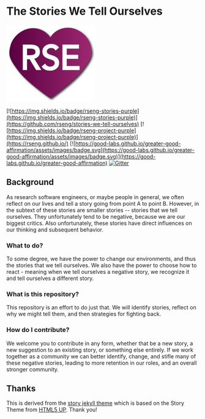 # The Stories We Tell Ourselves

![images/needs-love.jpg](images/needs-love.jpg)

[![https://img.shields.io/badge/rseng-stories-purple](https://img.shields.io/badge/rseng-stories-purple)](https://github.com/rseng/stories-we-tell-ourselves)
[![https://img.shields.io/badge/rseng-project-purple](https://img.shields.io/badge/rseng-project-purple)](https://rseng.github.io/) [![https://good-labs.github.io/greater-good-affirmation/assets/images/badge.svg](https://good-labs.github.io/greater-good-affirmation/assets/images/badge.svg)](https://good-labs.github.io/greater-good-affirmation) [![Gitter](https://badges.gitter.im/rseng/community.svg)](https://gitter.im/rseng/community?utm_source=badge&utm_medium=badge&utm_campaign=pr-badge)

## Background

As research software engineers, or maybe people in general, we often reflect on our lives and tell a story going from point A to point B.
However, in the subtext of these stories are smaller stories -- stories that we tell ourselves. They unfortunately tend to be negative,
because we are our biggest critics. Also unfortunately, these stories have direct influences on our thinking and subsequent behavior.

### What to do?

To some degree, we have the power to change our environments, and thus the stories
that we tell ourselves. We also have the power to choose how to react - meaning when
we tell ourselves a negative story, we recognize it and tell ourselves a different story.

### What is this repository?

This repository is an effort to do just that. We will identify stories, reflect on why
we might tell them, and then strategies for fighting back.

### How do I contribute?

We welcome you to contribute
in any form, whether that be a new story, a new suggestion to an existing story, or 
something else entirely. If we work together as a community we can better identify,
change, and stifle many of these negative stories, leading to more retention in our roles,
and an overall stronger community.

## Thanks

This is derived from the [story jekyll theme](https://github.com/shashaBot/Story-jekyll-theme) which is based on the Story Theme from [HTML5 UP](https://html5up.net). Thank you!
